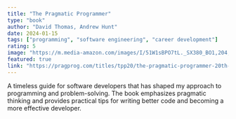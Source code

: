 ```yaml
---
title: "The Pragmatic Programmer"
type: "book"
author: "David Thomas, Andrew Hunt"
date: 2024-01-15
tags: ["programming", "software engineering", "career development"]
rating: 5
image: "https://m.media-amazon.com/images/I/51W1sBPO7tL._SX380_BO1,204,203,200_.jpg"
featured: true
link: "https://pragprog.com/titles/tpp20/the-pragmatic-programmer-20th-anniversary-edition/"
---
```


A timeless guide for software developers that has shaped my approach to programming and problem-solving. The book emphasizes pragmatic thinking and provides practical tips for writing better code and becoming a more effective developer.